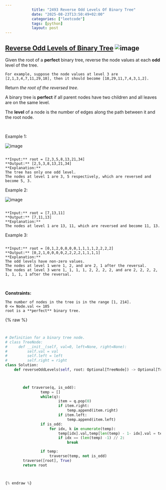 ```yaml
---
            title: "2493 Reverse Odd Levels Of Binary Tree"
            date: "2025-08-23T13:50:49+02:00"
            categories: ["leetcode"]
            tags: [python]
            layout: post
---
```

            
## [Reverse Odd Levels of Binary Tree](https://leetcode.com/problems/reverse-odd-levels-of-binary-tree) ![image](https://img.shields.io/badge/Difficulty-Medium-orange)

Given the root of a **perfect** binary tree, reverse the node values at each **odd** level of the tree.

	For example, suppose the node values at level 3 are [2,1,3,4,7,11,29,18], then it should become [18,29,11,7,4,3,1,2].

Return *the root of the reversed tree*.

A binary tree is **perfect** if all parent nodes have two children and all leaves are on the same level.

The **level** of a node is the number of edges along the path between it and the root node.

 

Example 1:

![image](https://assets.leetcode.com/uploads/2022/07/28/first_case1.png)
```

**Input:** root = [2,3,5,8,13,21,34]
**Output:** [2,5,3,8,13,21,34]
**Explanation:** 
The tree has only one odd level.
The nodes at level 1 are 3, 5 respectively, which are reversed and become 5, 3.

```

Example 2:

![image](https://assets.leetcode.com/uploads/2022/07/28/second_case3.png)
```

**Input:** root = [7,13,11]
**Output:** [7,11,13]
**Explanation:** 
The nodes at level 1 are 13, 11, which are reversed and become 11, 13.

```

Example 3:

```

**Input:** root = [0,1,2,0,0,0,0,1,1,1,1,2,2,2,2]
**Output:** [0,2,1,0,0,0,0,2,2,2,2,1,1,1,1]
**Explanation:** 
The odd levels have non-zero values.
The nodes at level 1 were 1, 2, and are 2, 1 after the reversal.
The nodes at level 3 were 1, 1, 1, 1, 2, 2, 2, 2, and are 2, 2, 2, 2, 1, 1, 1, 1 after the reversal.

```

 

**Constraints:**

	The number of nodes in the tree is in the range [1, 214].
	0 <= Node.val <= 105
	root is a **perfect** binary tree.

{% raw %}


```python


# Definition for a binary tree node.
# class TreeNode:
#     def __init__(self, val=0, left=None, right=None):
#         self.val = val
#         self.left = left
#         self.right = right
class Solution:
    def reverseOddLevels(self, root: Optional[TreeNode]) -> Optional[TreeNode]:
        


        def traverse(q, is_odd):
                temp = []
                while(q):
                        item = q.pop(0)
                        if item.right:
                            temp.append(item.right)
                        if item.left:
                            temp.append(item.left)
                if is_odd:
                    for idx, k in enumerate(temp):
                        temp[idx].val,temp[len(temp) - 1- idx].val = temp[len(temp) - 1- idx].val,temp[idx].val
                        if idx == (len(temp) -1) // 2:
                            break

                if temp:
                    traverse(temp, not is_odd)
        traverse([root], True)
        return root
           


{% endraw %}
```
